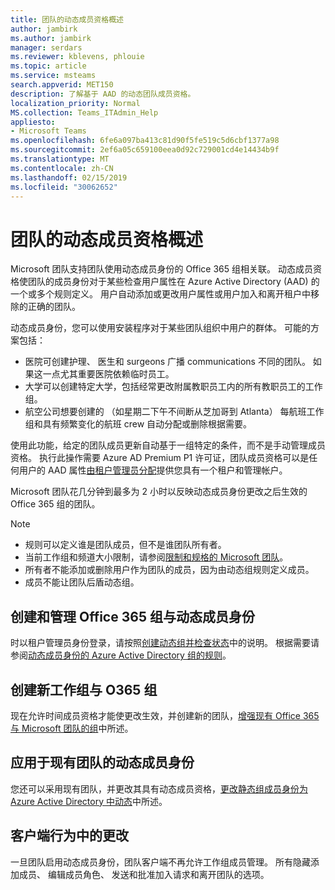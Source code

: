 ```yaml
---
title: 团队的动态成员资格概述
author: jambirk
ms.author: jambirk
manager: serdars
ms.reviewer: kblevens, phlouie
ms.topic: article
ms.service: msteams
search.appverid: MET150
description: 了解基于 AAD 的动态团队成员资格。
localization_priority: Normal
MS.collection: Teams_ITAdmin_Help
appliesto:
- Microsoft Teams
ms.openlocfilehash: 6fe6a097ba413c81d90f5fe519c5d6cbf1377a98
ms.sourcegitcommit: 2ef6a05c659100eea0d92c729001cd4e14434b9f
ms.translationtype: MT
ms.contentlocale: zh-CN
ms.lasthandoff: 02/15/2019
ms.locfileid: "30062652"
---
```

# <a name="overview-of-dynamic-membership-for-teams"></a>团队的动态成员资格概述

Microsoft 团队支持团队使用动态成员身份的 Office 365 组相关联。 动态成员资格使团队的成员身份对于某些检查用户属性在 Azure Active Directory (AAD) 的一个或多个规则定义。 用户自动添加或更改用户属性或用户加入和离开租户中移除的正确的团队。

动态成员身份，您可以使用安装程序对于某些团队组织中用户的群体。 可能的方案包括：
- 医院可创建护理、 医生和 surgeons 广播 communications 不同的团队。 如果这一点尤其重要医院依赖临时员工。
- 大学可以创建特定大学，包括经常更改附属教职员工内的所有教职员工的工作组。
- 航空公司想要创建的 （如星期二下午不间断从芝加哥到 Atlanta） 每航班工作组和具有频繁变化的航班 crew 自动分配或删除根据需要。

使用此功能，给定的团队成员更新自动基于一组特定的条件，而不是手动管理成员资格。 执行此操作需要 Azure AD Premium P1 许可证，团队成员资格可以是任何用户的 AAD 属性[由租户管理员分配](https://docs.microsoft.com/azure/active-directory/users-groups-roles/groups-dynamic-membership)提供您具有一个租户和管理帐户。 

Microsoft 团队花几分钟到最多为 2 小时以反映动态成员身份更改之后生效的 Office 365 组的团队。 

> [!NOTE]
> - 规则可以定义谁是团队成员，但不是谁团队所有者。
> - 当前工作组和频道大小限制，请参阅[限制和规格的 Microsoft 团队](limits-specifications-teams.md)。
> - 所有者不能添加或删除用户作为团队的成员，因为由动态组规则定义成员。
> - 成员不能让团队后盾动态组。


## <a name="creating-and-managing-an-office-365-group-with-dynamic-membership"></a>创建和管理 Office 365 组与动态成员身份
时以租户管理员身份登录，请按照[创建动态组并检查状态](https://docs.microsoft.com/azure/active-directory/users-groups-roles/groups-create-rule)中的说明。 根据需要请参阅[动态成员身份的 Azure Active Directory 组的规则](https://docs.microsoft.com/azure/active-directory/users-groups-roles/groups-dynamic-membership)。

## <a name="create-a-new-team-with-your-o365-group"></a>创建新工作组与 O365 组

现在允许时间成员资格才能使更改生效，并创建新的团队，[增强现有 Office 365 与 Microsoft 团队的组](enhance-office-365-groups.md)中所述。

## <a name="apply-dynamic-membership-to-an-existing-team"></a>应用于现有团队的动态成员身份

您还可以采用现有团队，并更改其具有动态成员资格，[更改静态组成员身份为 Azure Active Directory 中动态](https://docs.microsoft.com/azure/active-directory/users-groups-roles/groups-change-type)中所述。

## <a name="changes-in-client-behavior"></a>客户端行为中的更改

一旦团队启用动态成员身份，团队客户端不再允许工作组成员管理。 所有隐藏添加成员、 编辑成员角色、 发送和批准加入请求和离开团队的选项。
